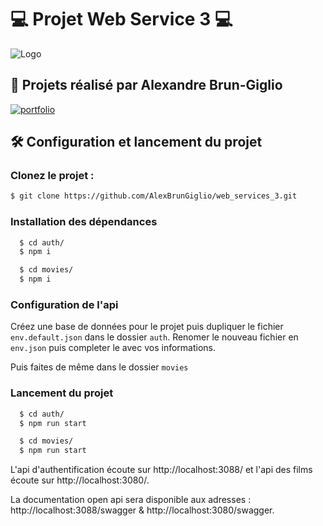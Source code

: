 
# 💻 Projet Web Service 3 💻


![Logo](https://media.discordapp.net/attachments/937712693245276202/951439956792975440/taiga-nest.png)


## 🔗 Projets réalisé par Alexandre Brun-Giglio
[![portfolio](https://img.shields.io/badge/my_portfolio-000?style=for-the-badge&logo=ko-fi&logoColor=white)](https://alexandrebrungiglio.fr/)

## 🛠️ Configuration et lancement du projet

### Clonez le projet : 

```bash
$ git clone https://github.com/AlexBrunGiglio/web_services_3.git
```

### Installation des dépendances 

```bash
  $ cd auth/
  $ npm i

  $ cd movies/
  $ npm i
```

### Configuration de l'api 

Créez une base de données pour le projet puis dupliquer le fichier `env.default.json` dans le dossier `auth`. 
Renomer le nouveau fichier en `env.json` puis completer le avec vos informations. 

Puis faites de même dans le dossier `movies`

### Lancement du projet 
```bash
  $ cd auth/
  $ npm run start

  $ cd movies/
  $ npm run start
```

L'api d'authentification écoute sur http://localhost:3088/ et l'api des films écoute sur http://localhost:3080/.

La documentation open api sera disponible aux adresses : http://localhost:3088/swagger & http://localhost:3080/swagger.
